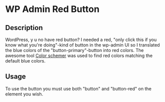 WP Admin Red Button
===================
Description
-----------
WordPress, y u no have red button?
I needed a red, "only click this if you know what you're doing"-kind of button in the wp-admin UI so I translated the blue colors of the "button-primary"-button into red colors.
The awesome tool [Color schemer](http://www.dhtmlgoodies.com/scripts/color-schemer/color-schemer.html) was used to find red colors matching the default blue colors.

Usage
-----
To use the button you must use both "button" and "button-red" on the element you wish.